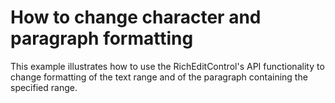 # How to change character and paragraph formatting


<p>This example illustrates how to use the RichEditControl's API functionality to change formatting of the text range and of the paragraph containing the specified range.</p>

<br/>


